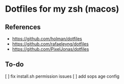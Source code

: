 # Dotfiles for my zsh (macos)

## References

- https://github.com/holman/dotfiles
- https://github.com/rafaeleyng/dotfiles
- https://github.com/PixelJonas/dotfiles

## To-do

[ ] fix install.sh permission issues
[ ] add sops age config
